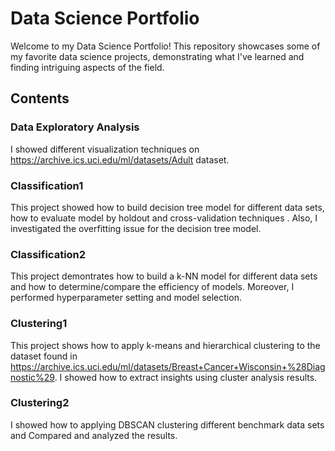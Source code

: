 # Data Science Portfolio

Welcome to my Data Science Portfolio! This repository showcases some of my favorite data science projects, demonstrating what I've learned and finding intriguing aspects of the field.

## Contents

### Data Exploratory Analysis 
I showed different visualization techniques on https://archive.ics.uci.edu/ml/datasets/Adult dataset.

### Classification1 
This project showed how to build decision tree model for different data sets, how to evaluate model by holdout and cross-validation techniques . Also, I 
    investigated the overfitting issue for the decision tree model.

### Classification2 
This project demontrates how to build a k-NN model for different data sets and how to determine/compare the efficiency of models. Moreover, I performed hyperparameter setting and model selection.

### Clustering1
This project shows how to apply k-means and hierarchical clustering to the dataset found in https://archive.ics.uci.edu/ml/datasets/Breast+Cancer+Wisconsin+%28Diagnostic%29. I showed how to extract insights using cluster analysis results.

### Clustering2
I showed how to applying DBSCAN clustering different benchmark data sets and Compared and analyzed the results.







